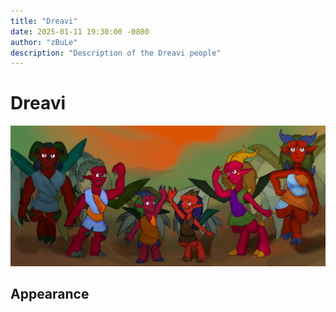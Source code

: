 ```yaml
---
title: "Dreavi"
date: 2025-01-11 19:30:00 -0800
author: "zBuLe"
description: "Description of the Dreavi people"
---
```


# Dreavi

![Dreavi Design Study](/images/dreavi_design_study.jpg "Dreavi Design Study")  

## Appearance
